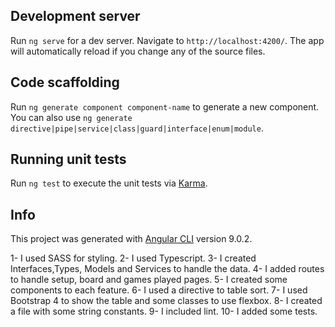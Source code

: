 
## Development server

Run `ng serve` for a dev server. Navigate to `http://localhost:4200/`. The app will automatically reload if you change any of the source files.

## Code scaffolding

Run `ng generate component component-name` to generate a new component. You can also use `ng generate directive|pipe|service|class|guard|interface|enum|module`.

## Running unit tests

Run `ng test` to execute the unit tests via [Karma](https://karma-runner.github.io).

## Info

This project was generated with [Angular CLI](https://github.com/angular/angular-cli) version 9.0.2.

1- I used SASS for styling.
2- I used Typescript.
3- I created Interfaces,Types, Models and Services to handle the data.
4- I added routes to handle setup, board and games played pages.
5- I created some components to each feature.
6- I used a directive to table sort.
7- I used Bootstrap 4 to show the table and some classes to use flexbox. 
8- I created a file with some string constants.
9- I included lint.
10- I added some tests.
